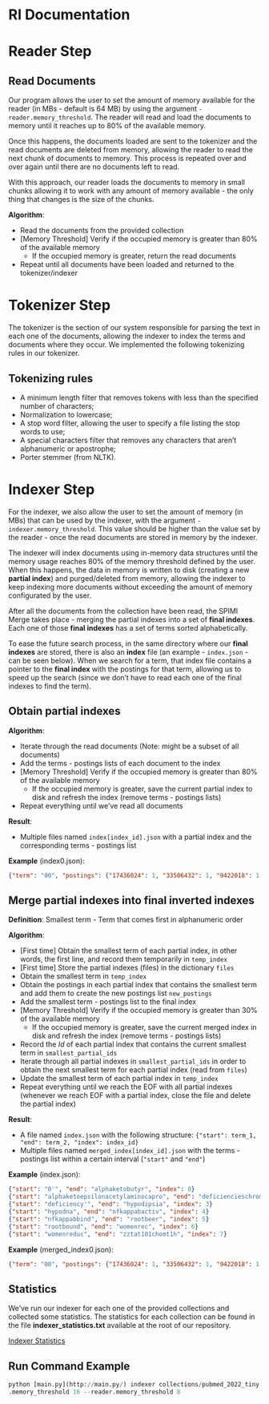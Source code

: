# RI Documentation

# Reader Step

## Read Documents

Our program allows the user to set the amount of memory available for the reader (in MBs - default is 64 MB) by using the argument `-reader.memory_threshold`. The reader will read and load the documents to memory until it reaches up to 80% of the available memory. 

Once this happens, the documents loaded are sent to the tokenizer and the read documents are deleted from memory, allowing the reader to read the next chunk of documents to memory. This process is repeated over and over again until there are no documents left to read.

With this approach, our reader loads the documents to memory in small chunks allowing it to work with any amount of memory available - the only thing that changes is the size of the chunks.

**Algorithm**:

- Read the documents from the provided collection
- [Memory Threshold] Verify if the occupied memory is greater than 80% of the available memory
    - If the occupied memory is greater, return the read documents
- Repeat until all documents have been loaded and returned to the tokenizer/indexer

# Tokenizer Step

The tokenizer is the section of our system responsible for parsing the text in each one of the documents, allowing the indexer to index the terms and documents where they occur. We implemented the following tokenizing rules in our tokenizer.

## Tokenizing rules

- A minimum length filter that removes tokens with less than the specified number of characters;
- Normalization to lowercase;
- A stop word filter, allowing the user to specify a file listing the stop words to use;
- A special characters filter that removes any characters that aren’t alphanumeric or apostrophe;
- Porter stemmer (from NLTK).

# Indexer Step

For the indexer, we also allow the user to set the amount of memory (in MBs) that can be used by the indexer, with the argument `-indexer.memory_threshold`. This value should be higher than the value set by the reader - once the read documents are stored in memory by the indexer.

The indexer will index documents using in-memory data structures until the memory usage reaches 80% of the memory threshold defined by the user. When this happens, the data in memory is written to disk (creating a new **partial index**) and purged/deleted from memory, allowing the indexer to keep indexing more documents without exceeding the amount of memory configurated by the user. 

After all the documents from the collection have been read, the SPIMI Merge takes place - merging the partial indexes into a set of **final indexes**. Each one of those **final indexes** has a set of terms sorted alphabetically. 

To ease the future search process, in the same directory where our **final indexes** are stored, there is also an **index** file (an example - `index.json` - can be seen below). When we search for a term, that index file contains a pointer to the **final index** with the postings for that term, allowing us to speed up the search (since we don’t have to read each one of the final indexes to find the term).

## Obtain partial indexes

**Algorithm**:

- Iterate through the read documents (Note: might be a subset of all documents)
- Add the terms - postings lists of each document to the index
- [Memory Threshold] Verify if the occupied memory is greater than 80% of the available memory
    - If the occupied memory is greater, save the current partial index to disk and refresh the index (remove terms - postings lists)
- Repeat everything until we’ve read all documents

**Result**:

- Multiple files named `index[index_id].json` with a partial index and the corresponding terms - postings list

**Example** (index0.json):

```json
{"term": "00", "postings": {"17436024": 1, "33506432": 1, "9422018": 1, "25840644": 1, "34272127": 1, "28328759": 3, "27216271": 1, "15119194": 1, "24095935": 1, "33951526": 1, "15204747": 1, "30807879": 1, "23404491": 1, "17181586": 1, "17182662": 1, "2240732": 1, "20004336": 2, "18294049": 1, "34763544": 1, "25501640": 1, "30243233": 1, "33928487": 3, "32144803": 1, "22330114": 1}}
```

## Merge partial indexes into final inverted indexes

**Definition**: Smallest term - Term that comes first in alphanumeric order

**Algorithm**:

- [First time] Obtain the smallest term of each partial index, in other words, the first line, and record them temporarily in `temp_index`
- [First time] Store the partial indexes (files) in the dictionary `files`
- Obtain the smallest term in `temp_index`
- Obtain the postings in each partial index that contains the smallest term and add them to create the new postings list `new_postings`
- Add the smallest term - postings list to the final index
- [Memory Threshold] Verify if the occupied memory is greater than 30% of the available memory
    - If the occupied memory is greater, save the current merged index in disk and refresh the index (remove terms - postings lists)
- Record the *Id* of each partial index that contains the current smallest term in `smallest_partial_ids`
- Iterate through all partial indexes in `smallest_partial_ids` in order to obtain the next smallest term for each partial index (read from `files`)
- Update the smallest term of each partial index in `temp_index`
- Repeat everything until we reach the EOF with all partial indexes (whenever we reach EOF with a partial index, close the file and delete the partial index)

**Result**:

- A file named `index.json` with the following structure: `{"start": term_1, "end": term_2, "index": index_id}`
- Multiple files named `merged_index[index_id].json` with the terms - postings list within a certain interval (`"start"` and `"end"`)

**Example** (index.json):

```json
{"start": "0'", "end": "alphaketobutyr", "index": 0}
{"start": "alphaketoepsilonacetylaminocapro", "end": "deficiencieschromat", "index": 2}
{"start": "deficiency'", "end": "hypodipsia", "index": 3}
{"start": "hypodna", "end": "nfkappabactiv", "index": 4}
{"start": "nfkappabbind", "end": "rootbeer", "index": 5}
{"start": "rootbound", "end": "womenrec", "index": 6}
{"start": "womenreduc", "end": "zztat101chomt1h", "index": 7}
```

**Example** (merged_index0.json):

```json
{"term": "00", "postings": {"17436024": 1, "33506432": 1, "9422018": 1, "25840644": 1, "34272127": 1, "28328759": 3, "27216271": 1, "15119194": 1, "24095935": 1, "33951526": 1, "15204747": 1, "30807879": 1, "23404491": 1, "17181586": 1, "17182662": 1, "2240732": 1, "20004336": 2, "18294049": 1, "34763544": 1, "25501640": 1, "30243233": 1, "33928487": 3, "32144803": 1, "22330114": 1, "19232907": 1, "21667130": 1, "22587585": 1, "24658655": 2, "31434844": 2, "31444407": 1, "27657915": 1, "24447308": 2, "23668119": 1, "32618554": 1, "31908745": 1, "22986195": 1, "21838569": 1, "26893382": 2, "30070928": 2, "30072297": 1, "17495086": 1, "22849682": 1, "1373559": 1, "31490251": 1, "32589879": 1, "12010108": 1, "29635325": 1, "27703956": 1, "21214283": 1, "33740095": 1, "32985150": 1, "26017648": 7, "14582571": 2, "2754511": 2, "27445131": 1, "27449562": 1, "26689283": 1, "16526143": 1, "24500792": 2, "20157022": 2, "19144028": 1, "30742838": 2, "22768115": 1, "21391781": 1, "32017862": 1, "30141840": 1, "31074595": 1, "28416870": 2, "33035214": 1, "33035760": 1, "32347762": 2, "32352165": 1, "2885254": 1, "29463420": 3, "25139641": 1, "16482279": 2, "33183927": 1, "12505902": 1, "12525094": 2, "6964660": 1, "18076749": 2, "30994758": 1, "10093029": 2, "11479938": 1, "20965465": 1, "20972949": 1, "34824001": 2, "23760917": 1, "18831369": 1, "11836030": 1, "31786141": 1, "26991142": 1, "8683413": 1, "27079801": 2, "27509214": 2, "8765017": 2, "19028978": 2, "26186734": 1, "2004860": 2, "29729113": 1, "29850134": 1, "25727853": 1, "23116224": 1, "28456490": 1, "26121788": 1, "29378972": 1, "29384840": 1, "17935910": 2, "27755058": 1, "21520936": 1, "24871384": 1, "20407343": 1, "22693997": 2, "28188952": 1, "11899460": 1, "31512813": 1, "33235535": 1, "33259124": 1, "12396868": 1, "18475166": 1, "30425474": 1, "22436855": 1, "17580573": 1, "11674602": 1, "28914495": 1, "24994823": 1, "16946163": 2, "33510567": 1, "33531767": 1, "34368628": 1, "11920512": 3, "24819972": 1, "21256685": 1}}
```

## Statistics

We’ve run our indexer for each one of the provided collections and collected some statistics. The statistics for each collection can be found in the file **indexer_statistics.txt** available at the root of our repository.

[Indexer Statistics](https://github.com/Danielar0w0/RI/blob/main/First%20Assignment/indexer_statistics.txt)

## Run Command Example

```python
python [main.py](http://main.py/) indexer collections/pubmed_2022_tiny.jsonl.gz pubmedSPIMIindex --tk.minL 2 --tk.stopwords stopwords.txt --tk.stemmer potterNLTK --indexer
.memory_threshold 16 --reader.memory_threshold 8
```